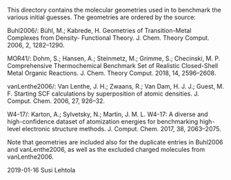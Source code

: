 This directory contains the molecular geometries used in to benchmark
the various initial guesses. The geometries are ordered by the source:

Buhl2006/:
 Bühl, M.; Kabrede, H. Geometries of Transition-Metal Complexes from
 Density- Functional Theory. J. Chem. Theory Comput. 2006, 2,
 1282–1290.

MOR41/:
 Dohm, S.; Hansen, A.; Steinmetz, M.; Grimme, S.; Checinski,
 M. P. Comprehensive Thermochemical Benchmark Set of Realistic
 Closed-Shell Metal Organic Reactions.  J. Chem. Theory Comput. 2018,
 14, 2596–2608.

vanLenthe2006/:
 Van Lenthe, J. H.; Zwaans, R.; Van Dam, H. J. J.; Guest,
 M. F. Starting SCF calculations by superposition of atomic
 densities. J. Comput. Chem. 2006, 27, 926–32.

W4-17/:
 Karton, A.; Sylvetsky, N.; Martin, J. M. L. W4-17: A diverse and
 high-confidence dataset of atomization energies for benchmarking
 high-level electronic structure methods. J. Comput. Chem. 2017, 38,
 2063–2075.

Note that geometries are included also for the duplicate entries in
Buhl2006 and vanLenthe2006, as well as the excluded charged molecules
from vanLenthe2006.

2019-01-16
Susi Lehtola
